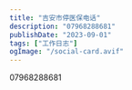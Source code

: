 ```yaml
---
title: "吉安市停医保电话"
description: "07968288681"
publishDate: "2023-09-01"
tags: ["工作日志"]
ogImage: "/social-card.avif"
---
```


07968288681
